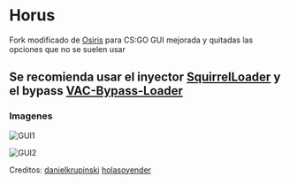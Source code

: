 # Horus

Fork modificado de [Osiris](https://github.com/danielkrupinski/Osiris) para CS:GO
GUI mejorada y quitadas las opciones que no se suelen usar

## Se recomienda usar el inyector [SquirrelLoader](https://github.com/holasoyender/SquirrelLoader) y el bypass [VAC-Bypass-Loader](https://github.com/danielkrupinski/VAC-Bypass-Loader)

### Imagenes

![GUI1](https://i.imgur.com/NVnjpwT.png)

![GUI2](https://i.imgur.com/vg9A7lE.png)

Creditos: [danielkrupinski](https://github.com/danielkrupinski) [holasoyender](https://github.com/holasoyender)
